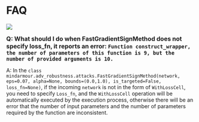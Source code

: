 ﻿# FAQ

<a href="https://gitee.com/mindspore/docs/blob/master/docs/mindarmour/faq/source_en/faq.md" target="_blank"><img src="https://gitee.com/mindspore/docs/raw/master/resource/_static/logo_source.png"></a>

<font size=3>**Q: What should I do when FastGradientSignMethod does not specify loss_fn, it reports an error: `Function construct_wrapper, the number of parameters of this function is 9, but the number of provided arguments is 10.`**</font>

A: In the `class mindarmour.adv_robustness.attacks.FastGradientSignMethod(network, eps=0.07, alpha=None, bounds=(0.0,1.0), is_targeted=False, loss_fn=None)`, if the incoming `network` is not in the form of `WithLossCell`, you need to specify `Loss_fn`, and the `WithLossCell` operation will be automatically executed by the execution process, otherwise there will be an error that the number of input parameters and the number of parameters required by the function are inconsistent.

